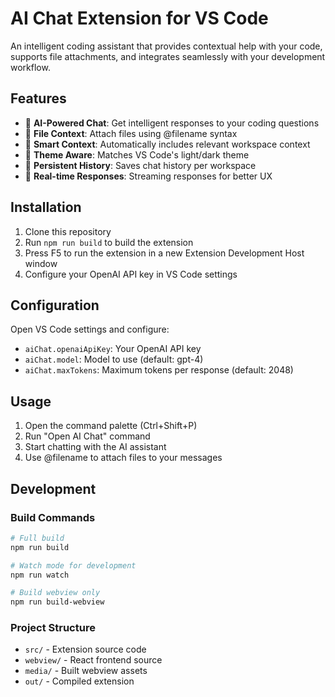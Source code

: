 # AI Chat Extension for VS Code

An intelligent coding assistant that provides contextual help with your code, supports file attachments, and integrates seamlessly with your development workflow.

## Features

- 🤖 **AI-Powered Chat**: Get intelligent responses to your coding questions
- 📁 **File Context**: Attach files using @filename syntax
- 🎯 **Smart Context**: Automatically includes relevant workspace context
- 🎨 **Theme Aware**: Matches VS Code's light/dark theme
- 💾 **Persistent History**: Saves chat history per workspace
- 🔄 **Real-time Responses**: Streaming responses for better UX

## Installation

1. Clone this repository
2. Run `npm run build` to build the extension
3. Press F5 to run the extension in a new Extension Development Host window
4. Configure your OpenAI API key in VS Code settings

## Configuration

Open VS Code settings and configure:

- `aiChat.openaiApiKey`: Your OpenAI API key
- `aiChat.model`: Model to use (default: gpt-4)
- `aiChat.maxTokens`: Maximum tokens per response (default: 2048)

## Usage

1. Open the command palette (Ctrl+Shift+P)
2. Run "Open AI Chat" command
3. Start chatting with the AI assistant
4. Use @filename to attach files to your messages

## Development

### Build Commands

```bash
# Full build
npm run build

# Watch mode for development
npm run watch

# Build webview only
npm run build-webview
```

### Project Structure

- `src/` - Extension source code
- `webview/` - React frontend source
- `media/` - Built webview assets
- `out/` - Compiled extension
